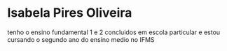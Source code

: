# Isabela Pires Oliveira 

tenho o ensino fundamental 1 e 2 concluidos em escola particular e estou cursando o segundo ano do ensino medio no IFMS 
